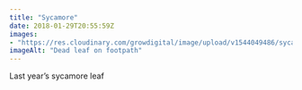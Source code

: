 ```yaml
---
title: "Sycamore"
date: 2018-01-29T20:55:59Z
images: 
- "https://res.cloudinary.com/growdigital/image/upload/v1544049486/sycamore-leaf-39970471121.jpg"
imageAlt: "Dead leaf on footpath"
---
```


Last year’s sycamore leaf
